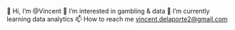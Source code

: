  👋 Hi, I’m @Vincent
 👀 I’m interested in gambling & data 
 🌱 I’m currently learning data analytics
 📫 How to reach me vincent.delaporte2@gmail.com

<!---
Vincent-dlp/Vincent-dlp is a ✨ special ✨ repository because its `README.md` (this file) appears on your GitHub profile.
You can click the Preview link to take a look at your changes.
--->
